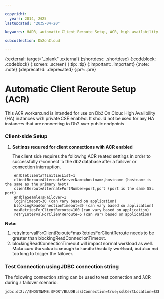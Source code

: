 ```yaml
---

copyright:
  years: 2014, 2025
lastupdated: "2025-04-20"

keywords: HADR, Automatic Client Reroute Setup, ACR, high availability disaster recovery

subcollection: Db2onCloud

---
```



{:external: target="_blank" .external}
{:shortdesc: .shortdesc}
{:codeblock: .codeblock}
{:screen: .screen}
{:tip: .tip}
{:important: .important}
{:note: .note}
{:deprecated: .deprecated}
{:pre: .pre}

# Automatic Client Reroute Setup (ACR)

This ACR workaround is intended for use on Db2 On Cloud High Availibility (HA) instances with private CSE enabled. It should not be used for any HA instances that are connecting to Db2 over public endpoints.

### Client-side Setup

1. **Settings required for client connections with ACR enabled**

   The client side requires the following ACR related settings in order to successfully reconnect to the db2 database after a failover or connection interruption.

```
    enableClientAffinitiesList=1
    clientRerouteAlternateServerName=hostname,hostname (hostname is the same as the primary host)
    clientRerouteAlternatePortNumber=port,port (port is the same SSL port)
    enableSeamlessFailover=1
    loginTimeout=30 (can vary based on application)
    blockingReadConnectionTimeout=30 (can vary based on application)
    maxRetriesForClientReroute=100 (can vary based on application)
    retryIntervalForClientReroute=5 (can vary based on application)
```

**Note:**
1. retryIntervalForClientReroute*maxRetriesForClientReroute needs to be greater than blockingReadConnectionTimeout.
2. blockingReadConnectionTimeout will impact normal workload as well. Make sure the value is enough to handle the daily workload, but also not too long to trigger the failover.


### Test Connection using JDBC connection string

The following connection string can be used to test connection and ACR during a failover scenario.

    jdbc:db2://$HOSTNAME:$PORT/BLUDB:sslConnection=true;sslCertLocation=$CERT_LOCATION;enableClientAffinitiesList=1;maxRetriesForClientReroute=10;retryIntervalForClientReroute=5;clientRerouteAlternatePortNumber=$PORT,$PORT;clientRerouteAlternateServerName=$HOSTNAME,$HOSTNAME;enableSeamlessFailover=1;loginTimeout=30;blockingReadConnectionTimeout=30;user=$USER;password=$PASSWORD;

